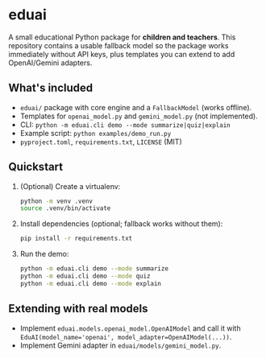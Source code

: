 # eduai

A small educational Python package for **children and teachers**.
This repository contains a usable fallback model so the package works immediately
without API keys, plus templates you can extend to add OpenAI/Gemini adapters.

## What's included

- `eduai/` package with core engine and a `FallbackModel` (works offline).
- Templates for `openai_model.py` and `gemini_model.py` (not implemented).
- CLI: `python -m eduai.cli demo --mode summarize|quiz|explain`
- Example script: `python examples/demo_run.py`
- `pyproject.toml`, `requirements.txt`, `LICENSE` (MIT)

## Quickstart

1. (Optional) Create a virtualenv:
   ```bash
   python -m venv .venv
   source .venv/bin/activate
   ```
2. Install dependencies (optional; fallback works without them):
   ```bash
   pip install -r requirements.txt
   ```
3. Run the demo:
   ```bash
   python -m eduai.cli demo --mode summarize
   python -m eduai.cli demo --mode quiz
   python -m eduai.cli demo --mode explain
   ```

## Extending with real models

- Implement `eduai.models.openai_model.OpenAIModel` and call it with `EduAI(model_name='openai', model_adapter=OpenAIModel(...))`.
- Implement Gemini adapter in `eduai/models/gemini_model.py`.

